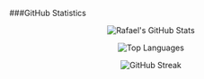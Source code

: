 ###GitHub Statistics

<div align="center">

![Rafael's GitHub Stats](https://github-readme-stats.vercel.app/api?username=RodriguezRafaelC&show_icons=true&theme=tokyonight&count_private=true)

![Top Languages](https://github-readme-stats.vercel.app/api/top-langs/?username=RodriguezRafaelC&layout=compact&theme=tokyonight)

![GitHub Streak](https://github-readme-streak-stats.herokuapp.com/?user=RodriguezRafaelC&theme=tokyonight&hide_border=true)

</div>
